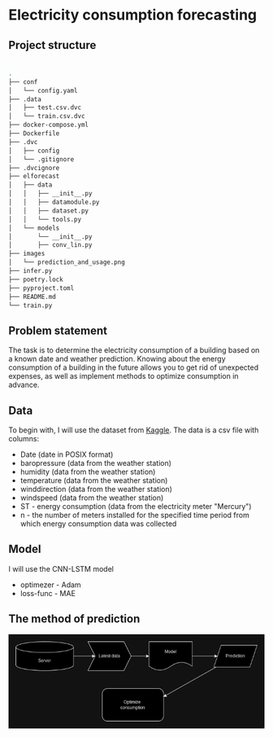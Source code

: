 # Electricity consumption forecasting
## Project structure
```bash

.
├── conf
│   └── config.yaml
├── .data
│   ├── test.csv.dvc
│   └── train.csv.dvc
├── docker-compose.yml
├── Dockerfile
├── .dvc
│   ├── config
│   └── .gitignore
├── .dvcignore
├── elforecast
│   ├── data
│   │   ├── __init__.py
│   │   ├── datamodule.py
│   │   ├── dataset.py
│   │   └── tools.py
│   └── models
│       └── __init__.py
│       ├── conv_lin.py
├── images
│   └── prediction_and_usage.png
├── infer.py
├── poetry.lock
├── pyproject.toml
├── README.md
└── train.py
```
## Problem statement
The task is to determine the electricity consumption of a building based on a known date and weather prediction.
Knowing about the energy consumption of a building in the future allows you to get rid of unexpected expenses, as well as implement methods to optimize consumption in advance.
## Data
To begin with, I will use the dataset from [Kaggle](https://www.kaggle.com/competitions/copy-of-challenge23/data).
The data is a csv file with columns:
* Date (date in POSIX format)
* baropressure (data from the weather station)
* humidity (data from the weather station)
* temperature (data from the weather station)
* winddirection (data from the weather station)
* windspeed (data from the weather station)
* ST - energy consumption (data from the electricity meter "Mercury")
* n - the number of meters installed for the specified time period from which energy consumption data was collected

## Model
I will use the CNN-LSTM model
* optimezer - Adam
* loss-func - MAE
## The method of prediction
![prediction_and_usage](/images/prediction_and_usage.png)
